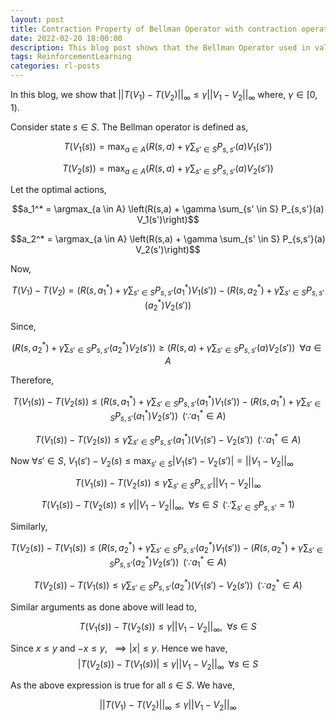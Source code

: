 ```yaml
---
layout: post
title: Contraction Property of Bellman Operator with contraction operator $\gamma < 1$
date: 2022-02-20 18:00:00
description: This blog post shows that the Bellman Operator used in value iteration is a contraction operator with contraction $\gamma<1$ and with respect to the $l_{\infty}$-norm.
tags: ReinforcementLearning
categories: rl-posts
---
```


In this blog, we show that $||T(V_1) - T(V_2)||_{\infty} \leq \gamma ||V_1 - V_2||_{\infty}$ where, $\gamma \in [0,1)$.

Consider state $s \in S$. The Bellman operator is defined as,

$$T(V_1(s)) = \max_{a \in A} \left(R(s,a) + \gamma \sum_{s' \in S} P_{s,s'}(a) V_1(s')\right)$$

$$T(V_2(s)) = \max_{a \in A} \left(R(s,a) + \gamma \sum_{s' \in S} P_{s,s'}(a) V_2(s')\right)$$

Let the optimal actions,

$$a_1^* = \argmax_{a \in A} \left(R(s,a) + \gamma \sum_{s' \in S} P_{s,s'}(a) V_1(s')\right)$$

$$a_2^* = \argmax_{a \in A} \left(R(s,a) + \gamma \sum_{s' \in S} P_{s,s'}(a) V_2(s')\right)$$

Now,

$$T(V_1) - T(V_2) = \left(R(s,a_1^*) + \gamma \sum_{s' \in S} P_{s,s'}(a_1^*) V_1(s')\right) - \left(R(s,a_2^*) + \gamma \sum_{s' \in S} P_{s,s'}(a_2^*) V_2(s')\right)$$

Since,

$$\left(R(s,a_2^*) + \gamma \sum_{s' \in S} P_{s,s'}(a_2^*) V_2(s')\right) \geq \left(R(s,a) + \gamma \sum_{s' \in S} P_{s,s'}(a) V_2(s')\right) \;\; \forall a \in A $$

Therefore,

$$T(V_1(s)) - T(V_2(s)) \leq  \left(R(s,a_1^*) + \gamma \sum_{s' \in S} P_{s,s'}(a_1^*) V_1(s')\right) - \left(R(s,a_1^*) + \gamma \sum_{s' \in S} P_{s,s'}(a_1^*) V_2(s')\right) \;\; (\because a_1^* \in A)$$

$$ T(V_1(s)) - T(V_2(s)) \leq \gamma \sum_{s' \in S} P_{s,s'}(a_1^*) \left( V_1(s') - V_2(s')\right) \;\; (\because a_1^* \in A)$$

Now $\forall s' \in S$, $V_1(s') - V_2(s) \leq \max_{s' \in S} |V_1(s') - V_2(s')| = ||V_1 - V_2||_{\infty}$

$$ T(V_1(s)) - T(V_2(s)) \leq \gamma \sum_{s' \in S} P_{s,s'} ||V_1 - V_2||_{\infty}$$

$$T(V_1(s)) - T(V_2(s)) \leq \gamma ||V_1 - V_2||_{\infty}, \;\; \forall s \in S \;\; \left(\because \sum_{s' \in S} P_{s,s'} = 1\right) $$

Similarly,

$$T(V_2(s)) - T(V_1(s)) \leq \left(R(s,a_2^*) + \gamma \sum_{s' \in S} P_{s,s'}(a_2^*) V_1(s')\right) - \left(R(s,a_2^*) + \gamma \sum_{s' \in S} P_{s,s'}(a_2^*) V_2(s')\right) \;\; (\because a_1^* \in A)$$

$$T(V_2(s)) - T(V_1(s)) \leq \gamma \sum_{s' \in S} P_{s,s'}(a_2^*) \left( V_1(s') - V_2(s')\right) \;\; (\because a_2^* \in A) $$

Similar arguments as done above will lead to,

$$ T(V_1(s)) - T(V_2(s)) \leq \gamma ||V_1 - V_2||_{\infty}, \;\; \forall s \in S $$

Since $x \leq y$ and $-x \leq y, \;\; \implies |x| \leq y$. Hence we have,
$$|T(V_2(s)) - T(V_1(s))| \leq \gamma ||V_1 - V_2||_{\infty} \;\; \forall s \in S$$

As the above expression is true for all $s\in S$. We have,

$$||T(V_1) - T(V_2)||_{\infty} \leq \gamma ||V_1 - V_2||_{\infty}$$


